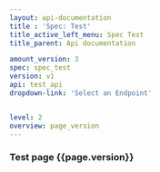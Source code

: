 ```yaml
---
layout: api-documentation
title : 'Spec: Test'
title_active_left_menu: Spec Test
title_parent: Api documentation

amount_version: 3
spec: spec_test
version: v1
api: test_api
dropdown-link: 'Select an Endpoint'


level: 2
overview: page_version
---
```





### Test page {{page.version}}


